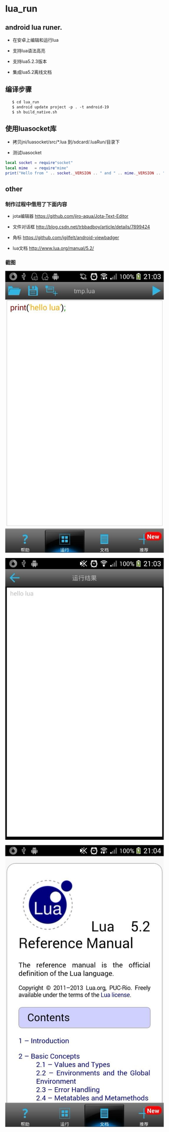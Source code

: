 lua_run
=======

## android lua runer.

* 在安卓上编辑和运行lua

* 支持lua语法高亮

* 支持lua5.2.3版本

* 集成lua5.2离线文档

## 编译步骤


```
   $ cd lua_run
   $ android update project -p . -t android-19
   $ sh build_native.sh
```

## 使用luasocket库

* 拷贝jni/luasocket/src/*.lua 到/sdcard/.luaRun/目录下

* 测试luasocket

```lua
local socket = require"socket"
local mime   = require"mime"
print("Hello from " .. socket._VERSION .. " and " .. mime._VERSION .. "!")
```

## other

### 制作过程中借用了下面内容

* jota编辑器 <https://github.com/jiro-aqua/Jota-Text-Editor>

* 文件对话框 <http://blog.csdn.net/trbbadboy/article/details/7899424>

* 角标 <https://github.com/jgilfelt/android-viewbadger>

* lua文档 <http://www.lua.org/manual/5.2/>

### 截图

![编辑器](1.jpg)

![运行结果](2.jpg)

![离线文档](3.jpg)

